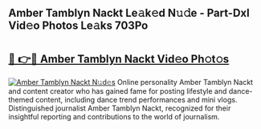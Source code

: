 ## Amber Tamblyn Nackt Le𝚊k𝚎d N𝚞𝚍e - Part-Dxl Vid𝚎o Photos Le𝚊ks 703Po

# <h2><a href="http://fb9lgsj.evod.top/?m=Amber+Tamblyn+Nackt">🔗 👉🔴 Amber Tamblyn Nackt Vid𝚎o Ph𝚘t𝚘s</a></h2>

[![Amber Tamblyn Nackt N𝚞d𝚎s](https://i.imgur.com/8V9OHl7.gif)](http://fb9lgsj.evod.top/?m=Amber+Tamblyn+Nackt)
Online personality Amber Tamblyn Nackt and content creator who has gained fame for posting lifestyle and dance-themed content, including dance trend performances and mini vlogs. Distinguished journalist Amber Tamblyn Nackt, recognized for their insightful reporting and contributions to the world of journalism. 
